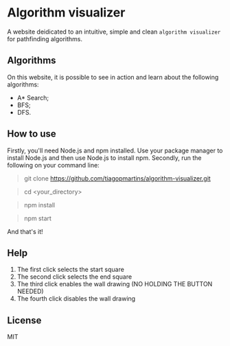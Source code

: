 # Algorithm visualizer

A website deidicated to an intuitive, simple and clean `algorithm visualizer` for pathfinding algorithms.

## Algorithms

On this website, it is possible to see in action and learn about the following algorithms:
- A* Search;
- BFS;
- DFS.

## How to use

Firstly, you'll need Node.js and npm installed. Use your package manager to install Node.js and then use Node.js to install npm.
Secondly, run the following on your command line:
> git clone https://github.com/tiagopmartins/algorithm-visualizer.git

> cd <your_directory>

> npm install

> npm start

And that's it!

## Help

1. The first click selects the start square
2. The second click selects the end square
3. The third click enables the wall drawing (NO HOLDING THE BUTTON NEEDED)
4. The fourth click disables the wall drawing

## License
MIT
